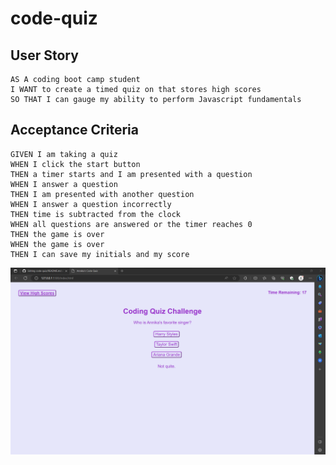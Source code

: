 # code-quiz

## User Story

```
AS A coding boot camp student
I WANT to create a timed quiz on that stores high scores
SO THAT I can gauge my ability to perform Javascript fundamentals
```

## Acceptance Criteria

```
GIVEN I am taking a quiz
WHEN I click the start button
THEN a timer starts and I am presented with a question
WHEN I answer a question
THEN I am presented with another question
WHEN I answer a question incorrectly
THEN time is subtracted from the clock
WHEN all questions are answered or the timer reaches 0
THEN the game is over
WHEN the game is over
THEN I can save my initials and my score
```

<img src="screen-shot.png" alt="screen shot of webpage">
